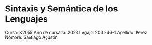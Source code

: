 # Sintaxis y Semántica de los Lenguajes
Curso: K2055
Año de cursada: 2023
Legajo: 203.946-1
Apellido: Perez
Nombre: Santiago Agustín
